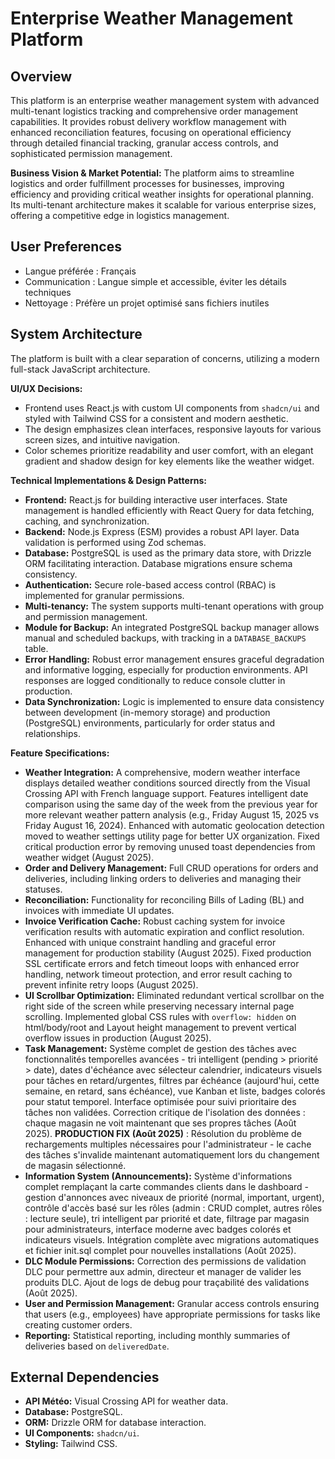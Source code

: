 # Enterprise Weather Management Platform

## Overview
This platform is an enterprise weather management system with advanced multi-tenant logistics tracking and comprehensive order management capabilities. It provides robust delivery workflow management with enhanced reconciliation features, focusing on operational efficiency through detailed financial tracking, granular access controls, and sophisticated permission management.

**Business Vision & Market Potential:** The platform aims to streamline logistics and order fulfillment processes for businesses, improving efficiency and providing critical weather insights for operational planning. Its multi-tenant architecture makes it scalable for various enterprise sizes, offering a competitive edge in logistics management.

## User Preferences
- Langue préférée : Français
- Communication : Langue simple et accessible, éviter les détails techniques
- Nettoyage : Préfère un projet optimisé sans fichiers inutiles

## System Architecture
The platform is built with a clear separation of concerns, utilizing a modern full-stack JavaScript architecture.

**UI/UX Decisions:**
- Frontend uses React.js with custom UI components from `shadcn/ui` and styled with Tailwind CSS for a consistent and modern aesthetic.
- The design emphasizes clean interfaces, responsive layouts for various screen sizes, and intuitive navigation.
- Color schemes prioritize readability and user comfort, with an elegant gradient and shadow design for key elements like the weather widget.

**Technical Implementations & Design Patterns:**
- **Frontend:** React.js for building interactive user interfaces. State management is handled efficiently with React Query for data fetching, caching, and synchronization.
- **Backend:** Node.js Express (ESM) provides a robust API layer. Data validation is performed using Zod schemas.
- **Database:** PostgreSQL is used as the primary data store, with Drizzle ORM facilitating interaction. Database migrations ensure schema consistency.
- **Authentication:** Secure role-based access control (RBAC) is implemented for granular permissions.
- **Multi-tenancy:** The system supports multi-tenant operations with group and permission management.
- **Module for Backup:** An integrated PostgreSQL backup manager allows manual and scheduled backups, with tracking in a `DATABASE_BACKUPS` table.
- **Error Handling:** Robust error management ensures graceful degradation and informative logging, especially for production environments. API responses are logged conditionally to reduce console clutter in production.
- **Data Synchronization:** Logic is implemented to ensure data consistency between development (in-memory storage) and production (PostgreSQL) environments, particularly for order status and relationships.

**Feature Specifications:**
- **Weather Integration:** A comprehensive, modern weather interface displays detailed weather conditions sourced directly from the Visual Crossing API with French language support. Features intelligent date comparison using the same day of the week from the previous year for more relevant weather pattern analysis (e.g., Friday August 15, 2025 vs Friday August 16, 2024). Enhanced with automatic geolocation detection moved to weather settings utility page for better UX organization. Fixed critical production error by removing unused toast dependencies from weather widget (August 2025).
- **Order and Delivery Management:** Full CRUD operations for orders and deliveries, including linking orders to deliveries and managing their statuses.
- **Reconciliation:** Functionality for reconciling Bills of Lading (BL) and invoices with immediate UI updates.
- **Invoice Verification Cache:** Robust caching system for invoice verification results with automatic expiration and conflict resolution. Enhanced with unique constraint handling and graceful error management for production stability (August 2025). Fixed production SSL certificate errors and fetch timeout loops with enhanced error handling, network timeout protection, and error result caching to prevent infinite retry loops (August 2025).
- **UI Scrollbar Optimization:** Eliminated redundant vertical scrollbar on the right side of the screen while preserving necessary internal page scrolling. Implemented global CSS rules with `overflow: hidden` on html/body/root and Layout height management to prevent vertical overflow issues in production (August 2025).
- **Task Management:** Système complet de gestion des tâches avec fonctionnalités temporelles avancées - tri intelligent (pending > priorité > date), dates d'échéance avec sélecteur calendrier, indicateurs visuels pour tâches en retard/urgentes, filtres par échéance (aujourd'hui, cette semaine, en retard, sans échéance), vue Kanban et liste, badges colorés pour statut temporel. Interface optimisée pour suivi prioritaire des tâches non validées. Correction critique de l'isolation des données : chaque magasin ne voit maintenant que ses propres tâches (Août 2025). **PRODUCTION FIX (Août 2025)** : Résolution du problème de rechargements multiples nécessaires pour l'administrateur - le cache des tâches s'invalide maintenant automatiquement lors du changement de magasin sélectionné.
- **Information System (Announcements):** Système d'informations complet remplaçant la carte commandes clients dans le dashboard - gestion d'annonces avec niveaux de priorité (normal, important, urgent), contrôle d'accès basé sur les rôles (admin : CRUD complet, autres rôles : lecture seule), tri intelligent par priorité et date, filtrage par magasin pour administrateurs, interface moderne avec badges colorés et indicateurs visuels. Intégration complète avec migrations automatiques et fichier init.sql complet pour nouvelles installations (Août 2025).
- **DLC Module Permissions:** Correction des permissions de validation DLC pour permettre aux admin, directeur et manager de valider les produits DLC. Ajout de logs de debug pour traçabilité des validations (Août 2025).
- **User and Permission Management:** Granular access controls ensuring that users (e.g., employees) have appropriate permissions for tasks like creating customer orders.
- **Reporting:** Statistical reporting, including monthly summaries of deliveries based on `deliveredDate`.

## External Dependencies
- **API Météo:** Visual Crossing API for weather data.
- **Database:** PostgreSQL.
- **ORM:** Drizzle ORM for database interaction.
- **UI Components:** `shadcn/ui`.
- **Styling:** Tailwind CSS.